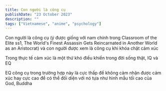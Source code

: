 ```yaml
---
title: Con người là công cụ
publishDate: "23 October 2023"
description: ""
tags: ["Vietnamese", "anime", "psychology"]
---
```


Con người là công cụ (ý được giống với nam chính trong Classroom of the Elite ss1, The World's Finest Assassin Gets Reincarnated in Another World as an Aristocrat) và con người được xem là công cụ khi khóa chặt cảm xúc

Trong thực tế cảm xúc là một thứ khó điều khiển trong đời sống thật, IQ và EQ

EQ công cụ trong trường hợp này là cực thấp để không cảm nhận được cảm xúc hay cực cao để có thể đối diện với nó tựa như hình mẫu tối cao của God, Buddha
